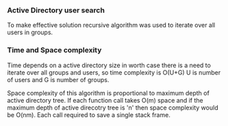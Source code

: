 
### Active Directory user search

To make effective solution recursive algorithm was used to iterate over all users in groups.

### Time and Space complexity

Time depends on a active directory size in worth case there is a need to 
iterate over all groups and users, so time complexity is O(U+G) U is number of users and 
G is number of groups.

Space complexity of this algorithm is proportional to maximum depth of active directory tree. 
If each function call takes O(m) space and if the maximum depth of active direcotry tree is 'n' 
then space complexity would be O(nm). Each call required to save a single stack frame.

